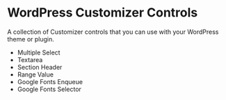 # WordPress Customizer Controls

A collection of Customizer controls that you can use with your WordPress theme or plugin.

- Multiple Select
- Textarea
- Section Header
- Range Value
- Google Fonts Enqueue
- Google Fonts Selector
